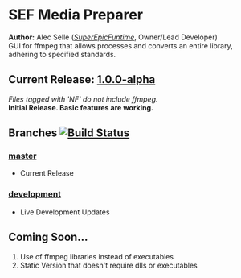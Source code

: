 # SEF Media Preparer
**Author:** Alec Selle ([*SuperEpicFuntime*](https://superepicfuntime.com), Owner/Lead Developer)<br/>
GUI for ffmpeg that allows processes and converts an entire library, adhering to specified standards.

## Current Release: [1.0.0-alpha](https://github.com/alecselle/sefmediapreparer/releases)
*Files tagged with 'NF' do not include ffmpeg.*<br/>
**Initial Release. Basic features are working.**

## Branches [![Build Status](http://dev.alecselle.com:8080/job/SEF%20Media%20Preparer%20Dev/badge/icon)](http://dev.alecselle.com:8080/job/SEF%20Media%20Preparer%20Dev/)
### [master](https://github.com/alecselle/sefmediapreparer/tree/master)
- Current Release
### [development](https://github.com/alecselle/sefmediapreparer/tree/development)
- Live Development Updates

## Coming Soon...
1. Use of ffmpeg libraries instead of executables
2. Static Version that doesn't require dlls or executables
